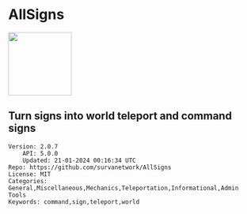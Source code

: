 # AllSigns
<img src="https://raw.githubusercontent.com/survanetwork/AllSigns/f3b1b65933172cd30a5024b4fd1c7f7e7d8f36bd/icon.png" width="128" height="128" />

## Turn signs into world teleport and command signs
```properties
Version: 2.0.7
    API: 5.0.0
    Updated: 21-01-2024 00:16:34 UTC
Repo: https://github.com/survanetwork/AllSigns
License: MIT
Categories: General,Miscellaneous,Mechanics,Teleportation,Informational,Admin Tools
Keywords: command,sign,teleport,world
```